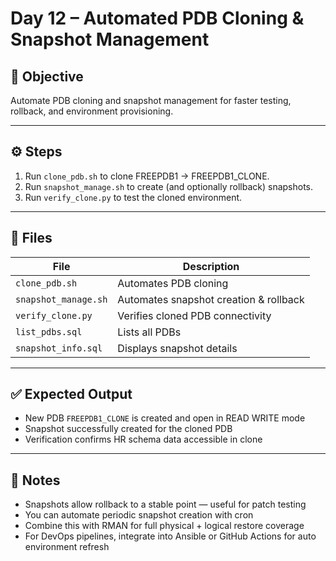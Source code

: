 # Day 12 – Automated PDB Cloning & Snapshot Management

## 🎯 Objective

Automate PDB cloning and snapshot management for faster testing, rollback, and environment provisioning.

---

## ⚙️ Steps

1. Run `clone_pdb.sh` to clone FREEPDB1 → FREEPDB1_CLONE.
2. Run `snapshot_manage.sh` to create (and optionally rollback) snapshots.
3. Run `verify_clone.py` to test the cloned environment.

---

## 📂 Files

| File | Description |
|------|--------------|
| `clone_pdb.sh` | Automates PDB cloning |
| `snapshot_manage.sh` | Automates snapshot creation & rollback |
| `verify_clone.py` | Verifies cloned PDB connectivity |
| `list_pdbs.sql` | Lists all PDBs |
| `snapshot_info.sql` | Displays snapshot details |

---

## ✅ Expected Output

- New PDB `FREEPDB1_CLONE` is created and open in READ WRITE mode  
- Snapshot successfully created for the cloned PDB  
- Verification confirms HR schema data accessible in clone  

---

## 🧠 Notes

- Snapshots allow rollback to a stable point — useful for patch testing  
- You can automate periodic snapshot creation with cron  
- Combine this with RMAN for full physical + logical restore coverage  
- For DevOps pipelines, integrate into Ansible or GitHub Actions for auto environment refresh

